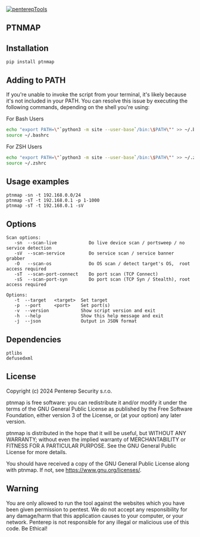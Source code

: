 [![penterepTools](https://www.penterep.com/external/penterepToolsLogo.png)](https://www.penterep.com/)


## PTNMAP

## Installation
```
pip install ptnmap
```

## Adding to PATH
If you're unable to invoke the script from your terminal, it's likely because it's not included in your PATH. You can resolve this issue by executing the following commands, depending on the shell you're using:

For Bash Users
```bash
echo "export PATH=\"`python3 -m site --user-base`/bin:\$PATH\"" >> ~/.bashrc
source ~/.bashrc
```

For ZSH Users
```bash
echo "export PATH=\"`python3 -m site --user-base`/bin:\$PATH\"" >> ~/.zshrc
source ~/.zshrc
```

## Usage examples
```
ptnmap -sn -t 192.168.0.0/24
ptnmap -sT -t 192.168.0.1 -p 1-1000
ptnmap -sT -t 192.168.0.1 -sV
```

## Options
```
Scan options:
   -sn  --scan-live            Do live device scan / portsweep / no service detection
   -sV  --scan-service         Do service scan / service banner grabber
   -O   --scan-os              Do OS scan / detect target's OS,  root access required
   -sT  --scan-port-connect    Do port scan (TCP Connect)
   -sS  --scan-port-syn        Do port scan (TCP Syn / Stealth), root access required

Options:
   -t  --target   <target>  Set target
   -p  --port     <port>    Set port(s)
   -v  --version            Show script version and exit
   -h  --help               Show this help message and exit
   -j  --json               Output in JSON format
```

## Dependencies
```
ptlibs
defusedxml
```

## License

Copyright (c) 2024 Penterep Security s.r.o.

ptnmap is free software: you can redistribute it and/or modify it under the terms of the GNU General Public License as published by the Free Software Foundation, either version 3 of the License, or (at your option) any later version.

ptnmap is distributed in the hope that it will be useful, but WITHOUT ANY WARRANTY; without even the implied warranty of MERCHANTABILITY or FITNESS FOR A PARTICULAR PURPOSE. See the GNU General Public License for more details.

You should have received a copy of the GNU General Public License along with ptnmap. If not, see https://www.gnu.org/licenses/.

## Warning

You are only allowed to run the tool against the websites which
you have been given permission to pentest. We do not accept any
responsibility for any damage/harm that this application causes to your
computer, or your network. Penterep is not responsible for any illegal
or malicious use of this code. Be Ethical!